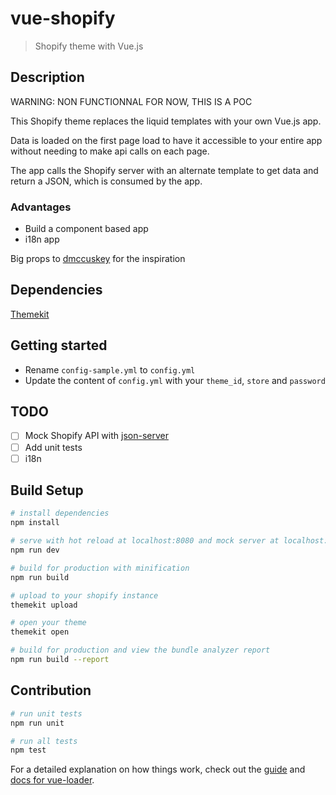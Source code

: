 # vue-shopify

> Shopify theme with Vue.js

## Description

WARNING: NON FUNCTIONNAL FOR NOW, THIS IS A POC

This Shopify theme replaces the liquid templates with your own Vue.js app.

Data is loaded on the first page load to have it accessible to your entire app without needing to make api calls on each page.

The app calls the Shopify server with an alternate template to get data and return a JSON, which is consumed by the app.

### Advantages

- Build a component based app
- i18n app

Big props to [dmccuskey](https://github.com/dmccuskey/shopify-modern) for the inspiration

## Dependencies

[Themekit](https://shopify.github.io/themekit/)

## Getting started

- Rename `config-sample.yml` to `config.yml`
- Update the content of  `config.yml` with your `theme_id`, `store` and `password`

## TODO

- [ ] Mock Shopify API with [json-server](https://github.com/typicode/json-server)
- [ ] Add unit tests
- [ ] i18n

## Build Setup

``` bash
# install dependencies
npm install

# serve with hot reload at localhost:8080 and mock server at localhost:3030
npm run dev

# build for production with minification
npm run build

# upload to your shopify instance
themekit upload

# open your theme
themekit open

# build for production and view the bundle analyzer report
npm run build --report
```

## Contribution

```bash
# run unit tests
npm run unit

# run all tests
npm test
```

For a detailed explanation on how things work, check out the [guide](http://vuejs-templates.github.io/webpack/) and [docs for vue-loader](http://vuejs.github.io/vue-loader).
